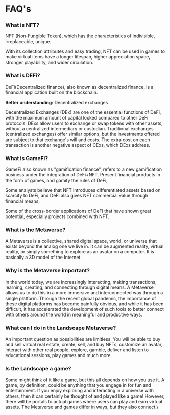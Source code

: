 # FAQ's

### What is NFT?

NFT (Non-Fungible Token), which has the characteristics of indivisible, irreplaceable, unique.

With its collection attributes and easy trading, NFT can be used in games to make virtual items have a longer lifespan, higher appreciation space, stronger playability, and wider circulation.

### What is DEFi?

DeFi(Decentralized finance), also known as decentralized finance, is a financial application built on the blockchain.

**‌‌Better understanding:** Decentralized exchanges

Decentralized Exchanges (DEx) are one of the essential functions of DeFi, with the maximum amount of capital locked compared to other DeFi protocols. DExs allow users to exchange or swap tokens with other assets, without a centralized intermediary or custodian. Traditional exchanges (centralized exchanges) offer similar options, but the investments offered are subject to that exchange's will and costs. The extra cost on each transaction is another negative aspect of CExs, which DExs address.

### What is GameFi?

GameFi also known as "gamification finance", refers to a new gamification business under the integration of DeFi+NFT. Present financial products in the form of games, and gamify the rules of DeFi;

Some analysts believe that NFT introduces differentiated assets based on scarcity to DeFi, and DeFi also gives NFT commercial value through financial means;

Some of the cross-border applications of DeFi that have shown great potential, especially projects combined with NFT.

### What is the Metaverse?

A Metaverse is a collective, shared digital space, world, or universe that exists beyond the analog one we live in. It can be augmented reality, virtual reality, or simply something to explore as an avatar on a computer. It is basically a 3D model of the Internet.

### Why is the Metaverse important?

In the world today, we are increasingly interacting, making transactions, learning, creating, and connecting through digital means. A Metaverse allows us to do this in a more immersive and interconnected way through a single platform. Through the recent global pandemic, the importance of these digital platforms has become painfully obvious, and while it has been difficult, it has accelerated the development of such tools to better connect with others around the world in meaningful and productive ways.

### What can I do in the Landscape Metaverse?

An important question as possibilities are limitless. You will be able to buy and sell virtual real estate, create, sell, and buy NFTs, customize an avatar, interact with other real people, explore, gamble, deliver and listen to educational sessions, play games and much more.

### Is the Landscape a game?

Some might think of it like a game, but this all depends on how you use it. A game, by definition, could be anything that you engage in for fun and entertainment. If you enjoy exploring and interacting in a universe with others, then it can certainly be thought of and played like a game! However, there will be portals to actual games where users can play and earn virtual assets. The Metaverse and games differ in ways, but they also connect.\
